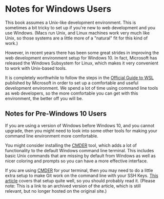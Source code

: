 # Notes for Windows Users

This book assumes a Unix-like development environment. This is sometimes a bit tricky to set up if you're new to web development and you use Windows. (Macs run Unix, and Linux machines work very much like Unix, so those systems are a little more of a "natural" fit for this kind of work.)

However, in recent years there has been some great strides in improving the web development environment setup for Windows 10. In fact, Microsoft has released the Windows Subsystem for Linux, which makes it very convenient to work with Unix-based tools. 

It is completely worthwhile to follow the steps in the [Official Guide to WSL](https://msdn.microsoft.com/en-us/commandline/wsl/about) published by Microsoft in order to set up a comfortable and useful development environment. We spend a lot of time using command line tools as web developers, so the more comfortable you can get with this environment, the better off you will be.

## Notes for Pre-Windows 10 Users

If you are using a version of Windows before Windows 10, and you cannot upgrade, then you might need to look into some other tools for making your command line environment more comfortable.

You might consider installing the [CMDER](http://cmder.net/) tool, which adds a lot of functionality to the default Windows command line terminal. This includes basic Unix commands that are missing by default from Windows as well as nicer coloring and prompts so you can have a more effective interface.

If you are using [CMDER](http://cmder.net/) for your terminal, then you may need to do a little extra setup to make Git work on the command line with your SSH Keys. [This article](https://web.archive.org/web/20160206132434/http://awmoore.com/2015/01/14/setting-up-git-and-cmder/) covers that setup quite well, so you should probably read it. (Please note: This is a link to an archived version of the article, which is still relevant, but no longer hosted on the original site.)

